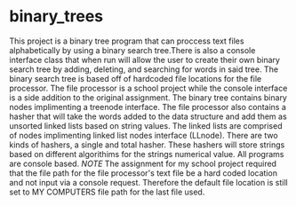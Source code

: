 # binary_trees
This project is a binary tree program that can proccess text files alphabetically by using a binary search tree.There is also a 
console interface class that when run will allow the user to create their own binary search tree by adding, deleting, and searching for words
in said tree. The binary search tree is based off of hardcoded file locations for the file processor. The file processor is a school project while the
console interface is a side addition to the original assignment. The binary tree contains binary nodes implimenting a treenode interface.
The file processor also contains a hasher that will take the words added to the data structure and add them as unsorted linked lists based on string
values. The linked lists are comprised of nodes implimenting linked list nodes interface (LLnode). There are two kinds of hashers, a single and total hasher.
These hashers will store strings based on different algorithims for the strings numerical value. All programs are console based.
*NOTE* The assignment for my school project required that the file path for the file processor's text file be a hard coded location and not input 
via a console request. Therefore the default file location is still set to MY COMPUTERS file path for the last file used.


